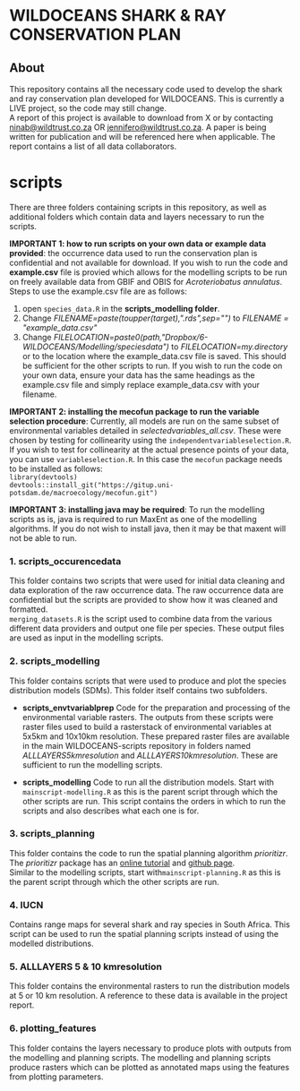 # WILDOCEANS SHARK & RAY CONSERVATION PLAN 

## About
This repository contains all the necessary code used to develop the shark and ray conservation plan developed for WILDOCEANS. This is currently a LIVE project, so the code may still change.  
A report of this project is available to download from X or by contacting ninab@wildtrust.co.za OR jennifero@wildtrust.co.za. A paper is being written for publication and will be referenced here when applicable. The report contains a list of all data collaborators. 

# scripts
There are three folders containing scripts in this repository, as well as additional folders which contain data and layers necessary to run the scripts. 

**IMPORTANT 1: how to run scripts on your own data or example data provided**: the occurrence data used to run the conservation plan is confidential and not available for download. If you wish to run the code and  **example.csv** file is provied which  allows for the modelling scripts to be run on freely available data from GBIF and OBIS for *Acroteriobatus annulatus*.  Steps to use the example.csv file are as follows:  

1. open `species_data.R` in the **scripts_modelling folder**.  
2. Change *FILENAME=paste(toupper(target),".rds",sep="")* to *FILENAME = "example_data.csv"* 
3. Change *FILELOCATION=paste0(path,"Dropbox/6-WILDOCEANS/Modelling/speciesdata")* to *FILELOCATION=my.directory* or to the location where the example_data.csv file is saved.
This should be sufficient for the other scripts to run. If you wish to run the code on your own data, ensure your data has the same headings as the example.csv file and simply replace example_data.csv with your filename.

**IMPORTANT 2: installing the mecofun package to run the variable selection procedure**: Currently, all models are run on the same subset of environmental variables detailed in *selectedvariables_all.csv*. These were chosen by testing for collinearity using the `independentvariableselection.R`. If you wish to test for collinearity at the actual presence points of your data, you can use `variableselection.R`. In this case the `mecofun` package needs to be installed as follows:  
`library(devtools)`  
`devtools::install_git("https://gitup.uni-potsdam.de/macroecology/mecofun.git")`

**IMPORTANT 3: installing java may be required**: To run the modelling scripts as is, java is required to run MaxEnt as one of the modelling algorithms. If you do not wish to install java, then it may be that maxent will not be able to run.

### 1. scripts_occurencedata
This folder contains two scripts that were used for initial data cleaning and data exploration of the raw occurrence data. The raw occurrence data are confidential but the scripts are provided to show how it was cleaned and formatted.  
`merging_datasets.R` is the script used to combine data from the various different data providers and output one file per species. These output files are used as input in the modelling scripts.

### 2. scripts_modelling
This folder contains scripts that were used to produce and plot the species distribution models (SDMs). This folder itself contains two subfolders.

- **scripts_envtvariablprep**
  Code for the preparation and processing of the environmental variable rasters. The outputs from these scripts were raster files used to build a rasterstack of environmental variables at 5x5km and 10x10km resolution. These prepared raster files are available in the main WILDOCEANS-scripts repository in folders named *ALLLAYERS5kmresolution* and *ALLLAYERS10kmresolution*. These are sufficient to run the modelling scripts. 
  
- **scripts_modelling**
  Code to run all the distribution models. Start with `mainscript-modelling.R` as this is the parent script through which the other scripts are run. This script contains the orders in which to run the scripts and also describes what each one is for. 

### 3. scripts_planning
This folder contains the code to run the spatial planning algorithm *prioritizr*. The *prioritizr* package has an [online tutorial](https://prioritizr.net/articles/prioritizr.html) and [github page](https://github.com/prioritizr/prioritizr).  
Similar to the modelling scripts, start with`mainscript-planning.R` as this is the parent script through which the other scripts are run.

### 4. IUCN
Contains range maps for several shark and ray species in South Africa. This script can be used to run the spatial planning scripts instead of using the modelled distributions.

### 5. ALLLAYERS 5 & 10 kmresolution
This folder contains the environmental rasters to run the distribution models at 5 or 10 km resolution. A reference to these data is available in the project report.

### 6. plotting_features
This folder contains the layers necessary to produce plots with outputs from the modelling and planning scripts. The modelling and planning scripts produce rasters which can be plotted as annotated maps using the features from plotting parameters.


